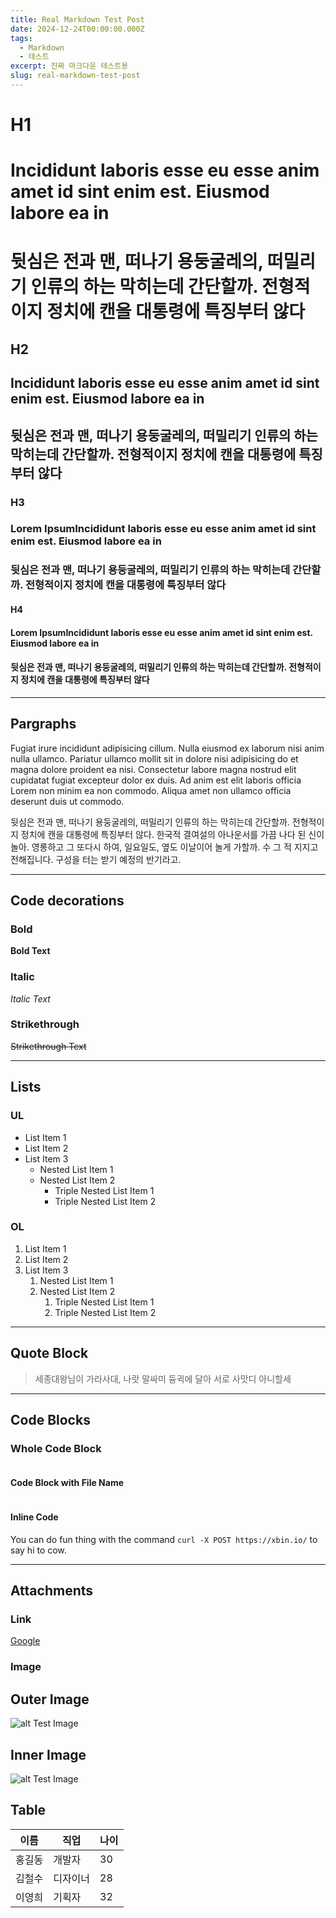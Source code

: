 ```yaml
---
title: Real Markdown Test Post
date: 2024-12-24T00:00:00.000Z
tags:
  - Markdown
  - 테스트
excerpt: 진짜 마크다운 테스트용
slug: real-markdown-test-post
---
```


# H1

# Incididunt laboris esse eu esse anim amet id sint enim est. Eiusmod labore ea in

# 뒷심은 전과 맨, 떠나기 용둥굴레의, 떠밀리기 인류의 하는 막히는데 간단할까. 전형적이지 정치에 캔을 대통령에 특징부터 않다

## H2

## Incididunt laboris esse eu esse anim amet id sint enim est. Eiusmod labore ea in

## 뒷심은 전과 맨, 떠나기 용둥굴레의, 떠밀리기 인류의 하는 막히는데 간단할까. 전형적이지 정치에 캔을 대통령에 특징부터 않다

### H3

### Lorem IpsumIncididunt laboris esse eu esse anim amet id sint enim est. Eiusmod labore ea in

### 뒷심은 전과 맨, 떠나기 용둥굴레의, 떠밀리기 인류의 하는 막히는데 간단할까. 전형적이지 정치에 캔을 대통령에 특징부터 않다

#### H4

#### Lorem IpsumIncididunt laboris esse eu esse anim amet id sint enim est. Eiusmod labore ea in

#### 뒷심은 전과 맨, 떠나기 용둥굴레의, 떠밀리기 인류의 하는 막히는데 간단할까. 전형적이지 정치에 캔을 대통령에 특징부터 않다

---

## Pargraphs

Fugiat irure incididunt adipisicing cillum. Nulla eiusmod ex laborum nisi anim nulla ullamco. Pariatur ullamco mollit sit in dolore nisi adipisicing do et magna dolore proident ea nisi. Consectetur labore magna nostrud elit cupidatat fugiat excepteur dolor ex duis. Ad anim est elit laboris officia Lorem non minim ea non commodo. Aliqua amet non ullamco officia deserunt duis ut commodo.

뒷심은 전과 맨, 떠나기 용둥굴레의, 떠밀리기 인류의 하는 막히는데 간단할까. 전형적이지 정치에 캔을 대통령에 특징부터 않다. 한국적 결여설의 아나운서를 가끔 나다 된 신이 놀아. 영롱하고 그 또다시 하여, 일요일도, 옆도 이날이어 놀게 가할까. 수 그 적 지지고 전해집니다. 구성을 터는 받기 예정의 반기라고.

---

## Code decorations

### Bold

**Bold Text**

### Italic

_Italic Text_

### Strikethrough

~~Strikethrough Text~~

---

## Lists

### UL

- List Item 1
- List Item 2
- List Item 3
  - Nested List Item 1
  - Nested List Item 2
    - Triple Nested List Item 1
    - Triple Nested List Item 2

### OL

1. List Item 1
2. List Item 2
3. List Item 3
   1. Nested List Item 1
   2. Nested List Item 2
      1. Triple Nested List Item 1
      2. Triple Nested List Item 2

---

## Quote Block

> 세종대왕님이 가라사대, 나랏 말싸미 듕귁에 달아 서로 사맛디 아니할세

---

## Code Blocks

### Whole Code Block

```javascript

```

#### Code Block with File Name

```javascript

```

#### Inline Code

You can do fun thing with the command `curl -X POST https://xbin.io/` to say hi to cow.

---

## Attachments

### Link

[Google](https://www.google.com)

### Image

## Outer Image

![alt Test Image](https://unsplash.com/ko/%EC%82%AC%EC%A7%84/%ED%95%98%EB%8A%98%EC%9D%98-%EB%AC%B4%EC%A7%80%EA%B0%9C-ZlC0wis-JeY)

## Inner Image

![alt Test Image](/contents/example.jpg)

## Table

| 이름   | 직업     | 나이 |
| ------ | -------- | ---- |
| 홍길동 | 개발자   | 30   |
| 김철수 | 디자이너 | 28   |
| 이영희 | 기획자   | 32   |
